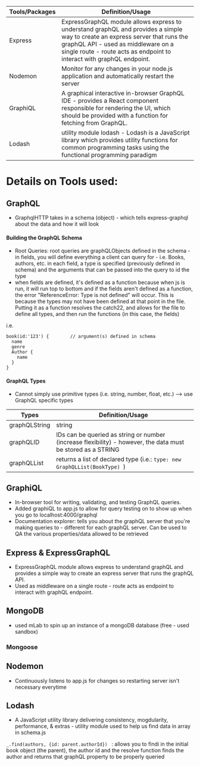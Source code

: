 Tools/Packages               | Definition/Usage
-----------------------------| -------------
Express                      | ExpressGraphQL module allows express to understand graphQL and provides a simple way to create an express server that runs the graphQL API - used as middleware on a single route - route acts as endpoint to interact with graphQL endpoint. 
Nodemon                      | Monitor for any changes in your node.js application and automatically restart the server 
GraphiQL                      | A graphical interactive in-browser GraphQL IDE - provides a React component responsible for rendering the UI, which should be provided with a function for fetching from GraphQL.
Lodash                        | utility module lodash - Lodash is a JavaScript library which provides utility functions for common programming tasks using the functional programming paradigm


# Details on Tools used: #

## GraphQL ##
 - GraphqlHTTP takes in a schema (object) - which tells express-graphql about the data and how it will look 

#### Building the GraphQL Schema ####
- Root Queries: root queries are graphQLObjects defined in the schema - in fields, you will define everything a client can query for - i.e. Books, authors, etc. in each field, a type is specified (previously defined in schema) and the arguments that can be passed into the query to id the type
- when fields are defined, it's defined as a function because when js is run, it will run top to bottom and if the fields aren't defined as a function, the error "ReferenceError: Type is not defined" will occur. This is because the types may not have been defined at that point in the file. Putting it as a function resolves the catch22, and allows for the file to define all types, and then run the functions (in this case, the fields)

i.e. 
``` 
book(id:'123') {        // argument(s) defined in schema
  name  
  genre
  Author {
    name
  }
}
```

#### GraphQL Types ####
- Cannot simply use primitive types (i.e. string, number, float, etc.) --> use GraphQL specific types

Types               | Definition/Usage
--------------------| -------------
graphQLString       | string 
graphQLID           | IDs can be queried as string or number (increase flexibility) - however, the data must be stored as a STRING
graphQLList         | returns a list of declared type (i.e.: `type: new GraphQLList(BookType) `)

## GraphiQL ## 
- In-browser tool for writing, validating, and  testing GraphQL queries.
- Added graphiQL to app.js to allow for query testing on to show up when you go to localhost:4000/graphql 
- Documentation explorer: tells you about the graphQL server that you're making queries to - different for each graphQL server. Can be used to QA the various properties/data allowed to be retrieved

## Express & ExpressGraphQL ##
- ExpressGraphQL module allows express to understand graphQL and provides a simple way to create an express server that runs the graphQL API.
- Used as middleware on a single route - route acts as endpoint to interact with graphQL endpoint. 

## MongoDB ##
- used mLab to spin up an instance of a mongoDB database (free - used sandbox)

### Mongoose ###

## Nodemon ##
 -  Continuously listens to app.js for changes so restarting server isn't necessary everytime

## Lodash ##
- A JavaScript utility library delivering consistency, mogdularity, performance, & extras - utility module used to help us find data in array in schema.js

 `_.find(authors, {id: parent.authorId}) ` : allows you to findi in the initial book object (the parent), the author id and the resolve function finds the author and returns that graphQL property to be properly queried 


